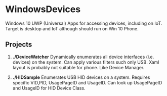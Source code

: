 # WindowsDevices
Windows 10 UWP (Universal) Apps for accessing devices, including on IoT. Target is desktop and IoT although should run on Win 10 Phone.

## Projects

1. **./DeviceWatcher**
Dynamically enumerates all device interfaces (i.e. devices) on the system. Can apply various filters such only USB. Xaml layout is probably not suitable for phone. Like Device Manager.

2. **./HIDSample**
Enumerates USB HID devices on a system. Requires specific VID,PID, UsagePageID and UsageID. Can look up UsagePageID and UsageID for HID Device Class.
